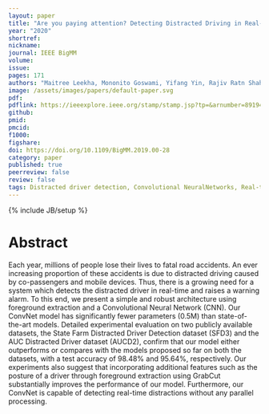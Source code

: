 ```yaml
---
layout: paper
title: "Are you paying attention? Detecting Distracted Driving in Real-time."
year: "2020"
shortref: 
nickname: 
journal: IEEE BigMM
volume: 
issue: 
pages: 171
authors: "Maitree Leekha, Mononito Goswami, Yifang Yin, Rajiv Ratn Shah, Roger Zimmermann"
image: /assets/images/papers/default-paper.svg
pdf: 
pdflink: https://ieeexplore.ieee.org/stamp/stamp.jsp?tp=&arnumber=8919430
github: 
pmid: 
pmcid: 
f1000: 
figshare: 
doi: https://doi.org/10.1109/BigMM.2019.00-28
category: paper
published: true
peerreview: false
review: false
tags: Distracted driver detection, Convolutional NeuralNetworks, Real-time detection, Computer Vision
---
```


{% include JB/setup %}

# Abstract

Each year, millions of people lose their lives to fatal road accidents. An ever increasing proportion of these accidents is due to distracted driving caused by co-passengers and mobile devices. Thus, there is a growing need for a system which detects the distracted driver in real-time and raises a warning alarm. To this end, we present a simple and robust architecture using foreground extraction and a Convolutional Neural Network (CNN). Our ConvNet model has significantly fewer parameters (0.5M) than state-of-the-art models. Detailed experimental evaluation on two publicly available datasets, the State Farm Distracted Driver Detection dataset (SFD3) and the AUC Distracted Driver dataset (AUCD2), confirm that our model either outperforms or compares with the models proposed so far on both the datasets, with a test accuracy of 98.48% and 95.64%, respectively. Our experiments also suggest that incorporating additional features such as the posture of a driver through foreground extraction using GrabCut substantially improves the performance of our model. Furthermore, our ConvNet is capable of detecting real-time distractions without any parallel processing.